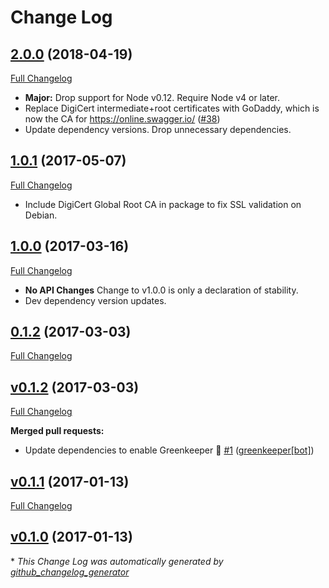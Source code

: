 # Change Log

## [2.0.0](https://github.com/kevinoid/swagger-spec-validator/tree/2.0.0) (2018-04-19)
[Full Changelog](https://github.com/kevinoid/swagger-spec-validator/compare/v1.0.1...2.0.0)

- **Major:** Drop support for Node v0.12.  Require Node v4 or later.
- Replace DigiCert intermediate+root certificates with GoDaddy, which is now
  the CA for https://online.swagger.io/
  ([\#38](https://github.com/kevinoid/swagger-spec-validator/issues/38))
- Update dependency versions.  Drop unnecessary dependencies.

## [1.0.1](https://github.com/kevinoid/swagger-spec-validator/tree/1.0.1) (2017-05-07)
[Full Changelog](https://github.com/kevinoid/swagger-spec-validator/compare/1.0.0...1.0.1)

- Include DigiCert Global Root CA in package to fix SSL validation on Debian.

## [1.0.0](https://github.com/kevinoid/swagger-spec-validator/tree/1.0.0) (2017-03-16)
[Full Changelog](https://github.com/kevinoid/swagger-spec-validator/compare/0.1.2...1.0.0)

- **No API Changes** Change to v1.0.0 is only a declaration of stability.
- Dev dependency version updates.

## [0.1.2](https://github.com/kevinoid/swagger-spec-validator/tree/0.1.2) (2017-03-03)
[Full Changelog](https://github.com/kevinoid/swagger-spec-validator/compare/v0.1.2...0.1.2)

## [v0.1.2](https://github.com/kevinoid/swagger-spec-validator/tree/v0.1.2) (2017-03-03)
[Full Changelog](https://github.com/kevinoid/swagger-spec-validator/compare/v0.1.1...v0.1.2)

**Merged pull requests:**

- Update dependencies to enable Greenkeeper 🌴 [\#1](https://github.com/kevinoid/swagger-spec-validator/pull/1) ([greenkeeper[bot]](https://github.com/integration/greenkeeper))

## [v0.1.1](https://github.com/kevinoid/swagger-spec-validator/tree/v0.1.1) (2017-01-13)
[Full Changelog](https://github.com/kevinoid/swagger-spec-validator/compare/v0.1.0...v0.1.1)

## [v0.1.0](https://github.com/kevinoid/swagger-spec-validator/tree/v0.1.0) (2017-01-13)


\* *This Change Log was automatically generated by [github_changelog_generator](https://github.com/skywinder/Github-Changelog-Generator)*
